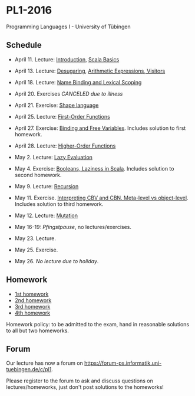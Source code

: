 PL1-2016
========

Programming Languages I - University of Tübingen

Schedule
--------

 * April 11. Lecture: [Introduction](lecturenotes/01-intro.scala), [Scala Basics](lecturenotes/02-scala-basics.scala)
 * April 13. Lecture: [Desugaring](lecturenotes/03-desugaring.scala), [Arithmetic Expressions, Visitors](lecturenotes/04-ae.scala)
 * April 18. Lecture: [Name Binding and Lexical Scoping](lecturenotes/05-wae.scala)
 * April 20. Exercises *CANCELED due to illness*
 * April 21. Exercise: [Shape language](exercises/01Forms.scala)
 * April 25. Lecture: [First-Order Functions](lecturenotes/06-f1wae.scala)
 * April 27. Exercise: [Binding and Free Variables](exercises/01HwSolution.scala). Includes solution to first homework.
 * April 28. Lecture: [Higher-Order Functions](lecturenotes/07-fae.scala) 
 * May 2. Lecture: [Lazy Evaluation](lecturenotes/08-lcfae.scala)
 * May 4. Exercise: [Booleans, Laziness in Scala](exercises/02ExHwSolution.scala). Includes solution to second homework.
 * May 9. Lecture: [Recursion](lecturenotes/09-rcfae.scala)
 * May 11. Exercise. [Interpreting CBV and CBN. Meta-level vs object-level](exercises/03ExHwSolution.scala). Includes solution to third homework.
 * May 12. Lecture: [Mutation](lecturenotes/10-bcfae.scala)
 
 * May 16-19: *Pfingstpause*, no lectures/exercises.
 
 * May 23. Lecture.
 * May 25. Exercise.
 * May 26. *No lecture due to holiday*.

Homework
--------

 * [1st homework](exercises/01Hw.scala)
 * [2nd homework](exercises/02Hw.scala)
 * [3rd homework](exercises/03Hw.scala)
 * [4th homework](exercises/04Hw.scala)

Homework policy: to be admitted to the exam, hand in reasonable solutions to all but two homeworks.

Forum
-----

Our lecture has now a forum on https://forum-ps.informatik.uni-tuebingen.de/c/pl1.

Please register to the forum to ask and discuss questions on lectures/homeworks,
just don't post solutions to the homeworks!
